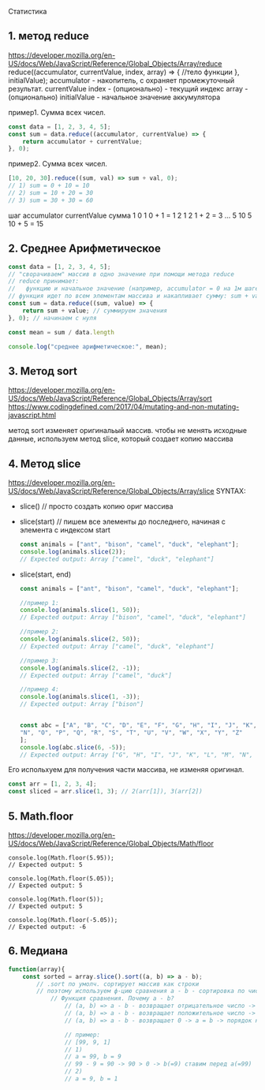 Статистика

## 1. метод reduce
https://developer.mozilla.org/en-US/docs/Web/JavaScript/Reference/Global_Objects/Array/reduce
reduce((accumulator, currentValue, index, array) => {
    //тело функции
    }, initialValue);
    accumulator - накопитель, с охраняет промежуточный результат.
    currentValue
    index - (опционально) - текущий индекс
    array - (опционально)
    initialValue - начальное значение аккумулятора
    
пример1. Сумма всех чисел.
```js
const data = [1, 2, 3, 4, 5];
const sum = data.reduce((accumulator, currentValue) => {
    return accumulator + currentValue;
}, 0);
```
пример2. Сумма всех чисел.
```js
[10, 20, 30].reduce((sum, val) => sum + val, 0);
// 1) sum = 0 + 10 = 10
// 2) sum = 10 + 20 = 30
// 3) sum = 30 + 30 = 60

```

шаг accumulator currentValue сумма
1   0           1            0 + 1 = 1
2   1           2            1 + 2 = 3
...
5   10          5            10 + 5 = 15



##  2. Среднее Арифметическое
```js
const data = [1, 2, 3, 4, 5];
// "сворачиваем" массив в одно значение при помощи метода reduce
// reduce принимает:
//   функцию и начальное значение (например, accumulator = 0 на 1м шаге в примере выше)
// функция идет по всем элементам массива и накапливает сумму: sum + value 
const sum = data.reduce((sum, value) => {
    return sum + value; // суммируем значения
}, 0); // начинаем с нуля

const mean = sum / data.length

console.log("среднее арифметическое:", mean);
```

## 3. Метод sort
https://developer.mozilla.org/en-US/docs/Web/JavaScript/Reference/Global_Objects/Array/sort
https://www.codingdefined.com/2017/04/mutating-and-non-mutating-javascript.html

метод sort изменяет оригинальый массив. чтобы не менять исходные данные, используем метод slice, который создает копию массива

## 4. Метод slice
https://developer.mozilla.org/en-US/docs/Web/JavaScript/Reference/Global_Objects/Array/slice
SYNTAX:
- slice() // просто создать копию ориг массива
- slice(start) // пишем все элементы до последнего, начиная с элемента с индексом start
    ```js
    const animals = ["ant", "bison", "camel", "duck", "elephant"];
    console.log(animals.slice(2));
    // Expected output: Array ["camel", "duck", "elephant"]
    ```
- slice(start, end)

    ```js
    const animals = ["ant", "bison", "camel", "duck", "elephant"];

    //пример 1:
    console.log(animals.slice(1, 50));
    // Expected output: Array ["bison", "camel", "duck", "elephant"]

    //пример 2:
    console.log(animals.slice(2, 50));
    // Expected output: Array ["camel", "duck", "elephant"]

    //пример 3:
    console.log(animals.slice(2, -1));
    // Expected output: Array ["camel", "duck"]

    //пример 4:
    console.log(animals.slice(1, -3));
    // Expected output: Array ["bison"]


    const abc = ["A", "B", "C", "D", "E", "F", "G", "H", "I", "J", "K", "L", "M", 
    "N", "O", "P", "Q", "R", "S", "T", "U", "V", "W", "X", "Y", "Z"
    ];
    console.log(abc.slice(6, -5));
    // Expected output: Array ["G", "H", "I", "J", "K", "L", "M", "N", "O", "P", "Q", "R", "S", "T", "U"]
    ```



Его испольхуем для получения части массива, не изменяя оригинал.
```js
const arr = [1, 2, 3, 4];
const sliced = arr.slice(1, 3); // 2(arr[1]), 3(arr[2])
```

## 5. Math.floor
https://developer.mozilla.org/en-US/docs/Web/JavaScript/Reference/Global_Objects/Math/floor
```
console.log(Math.floor(5.95));
// Expected output: 5

console.log(Math.floor(5.05));
// Expected output: 5

console.log(Math.floor(5));
// Expected output: 5

console.log(Math.floor(-5.05));
// Expected output: -6
```

## 6. Медиана
```js
function(array){
    const sorted = array.slice().sort((a, b) => a - b);
        // .sort по умолч. сортирует массив как строки
        // поэтому используем ф-цию сравнения a - b - сортировка по числам
            // Функция сравнения. Почему a - b?
                // (a, b) => a - b - возвращает отрицательное число -> a будет находиться перед b
                // (a, b) => a - b - возвращает положительное число -> b будет находиться перед a
                // (a, b) => a - b - возвращает 0 -> a = b -> порядок не меняется

                // пример:
                // [99, 9, 1]
                // 1)
                // a = 99, b = 9
                // 99 - 9 = 90 -> 90 > 0 -> b(=9) ставим перед a(=99)
                // 2)
                // a = 9, b = 1
                

```
